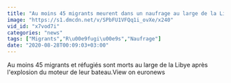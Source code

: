 ```yaml
---
title: "Au moins 45 migrants meurent dans un naufrage au large de la Libye"
image: "https://s1.dmcdn.net/v/SPbFU1VFQq1i_ovXe/x240"
vid_id: "x7vod7i"
categories: "news"
tags: ["Migrants","R\u00e9fugi\u00e9s","Naufrage"]
date: "2020-08-28T00:09:03+03:00"
---
```

Au moins 45 migrants et réfugiés sont morts au large de la Libye après l'explosion du moteur de leur bateau.View on euronews
